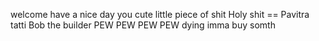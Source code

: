 welcome
have a nice day
you cute little piece of shit
Holy shit == Pavitra tatti
Bob the builder
PEW PEW PEW PEW
dying
imma buy somth
